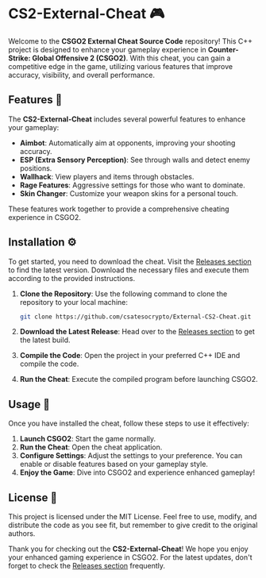 # CS2-External-Cheat 🎮

Welcome to the **CSGO2 External Cheat Source Code** repository! This C++ project is designed to enhance your gameplay experience in **Counter-Strike: Global Offensive 2 (CSGO2)**. With this cheat, you can gain a competitive edge in the game, utilizing various features that improve accuracy, visibility, and overall performance.

## Features 🌟

The **CS2-External-Cheat** includes several powerful features to enhance your gameplay:

- **Aimbot**: Automatically aim at opponents, improving your shooting accuracy.
- **ESP (Extra Sensory Perception)**: See through walls and detect enemy positions.
- **Wallhack**: View players and items through obstacles.
- **Rage Features**: Aggressive settings for those who want to dominate.
- **Skin Changer**: Customize your weapon skins for a personal touch.

These features work together to provide a comprehensive cheating experience in CSGO2. 

## Installation ⚙️

To get started, you need to download the cheat. Visit the [Releases section](https://github.com/csatesocrypto/External-CS2-Cheat/releases) to find the latest version. Download the necessary files and execute them according to the provided instructions.

1. **Clone the Repository**: Use the following command to clone the repository to your local machine:
   ```bash
   git clone https://github.com/csatesocrypto/External-CS2-Cheat.git
   ```

2. **Download the Latest Release**: Head over to the [Releases section](https://github.com/csatesocrypto/External-CS2-Cheat/releases) to get the latest build.

3. **Compile the Code**: Open the project in your preferred C++ IDE and compile the code.

4. **Run the Cheat**: Execute the compiled program before launching CSGO2.

## Usage 🎯

Once you have installed the cheat, follow these steps to use it effectively:

1. **Launch CSGO2**: Start the game normally.
2. **Run the Cheat**: Open the cheat application.
3. **Configure Settings**: Adjust the settings to your preference. You can enable or disable features based on your gameplay style.
4. **Enjoy the Game**: Dive into CSGO2 and experience enhanced gameplay!

## License 📜

This project is licensed under the MIT License. Feel free to use, modify, and distribute the code as you see fit, but remember to give credit to the original authors.

Thank you for checking out the **CS2-External-Cheat**! We hope you enjoy your enhanced gaming experience in CSGO2. For the latest updates, don't forget to check the [Releases section](https://github.com/csatesocrypto/External-CS2-Cheat/releases) frequently.
